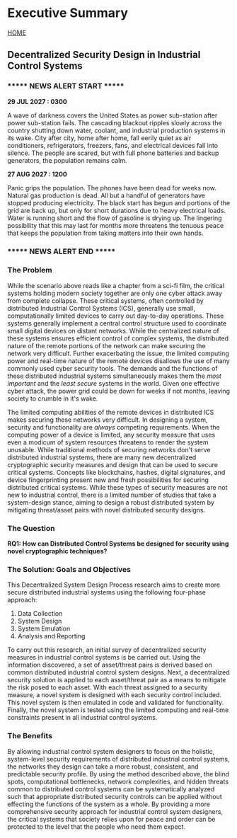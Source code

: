 # Executive Summary
[HOME](https://github.com/adamspanier/Distributed-Systems-Security)

## Decentralized Security Design in Industrial Control Systems

### ***** NEWS ALERT START *****

**29 JUL 2027 : 0300** 

A wave of darkness covers the United States as power sub-station after power sub-station fails. The cascading blackout ripples slowly across the country shutting down water, coolant, and industrial production systems in its wake. City after city, home after home, fall eerily quiet as air conditioners, refrigerators, freezers, fans, and electrical devices fall into silence. The people are scared, but with full phone batteries and backup generators, the population remains calm.

**27 AUG 2027 : 1200** 

Panic grips the population. The phones have been dead for weeks now. Natural gas production is dead. All but a handful of generators have stopped producing electricity. The black start has begun and portions of the grid are back up, but only for short durations due to heavy electrical loads. Water is running short and the flow of gasoline is drying up. The lingering possibility that this may last for months more threatens the tenuous peace that keeps the population from taking matters into their own hands.

### ***** NEWS ALERT END *****

### The Problem

While the scenario above reads like a chapter from a sci-fi film, the critical systems holding modern society together are only one cyber attack away from complete collapse. These critical systems, often controlled by distributed Industrial Control Systems (ICS), generally use small, computationally limited devices to carry out day-to-day operations. These systems generally implement a central control structure used to coordinate small digital devices on distant networks. While the centralized nature of these systems ensures efficient control of complex systems, the distributed nature of the remote portions of the network can make securing the network very difficult. Further exacerbating the issue, the limited computing power and real-time nature of the remote devices disallows the use of many commonly used cyber security tools. The demands and the functions of these distributed industrial systems simultaneously makes them the _most important_ and the _least secure_ systems in the world. Given one effective cyber attack, the power grid could be down for weeks if not months, leaving society to crumble in it's wake.

The limited computing abilities of the remote devices in distributed ICS makes securing these networks very difficult. In designing a system, security and functionality are _always_ competing requirements. When the computing power of a device is limited, any security measure that uses even a modicum of system resources threatens to render the system unusable. While traditional methods of securing networks don't serve distributed industrial systems, there are many new decentralized cryptographic security measures and design that can be used to secure critical systems. Concepts like blockchains, hashes, digital signatures, and device fingerprinting present new and fresh possibilities for securing distributed critical systems. While these types of security measures are not new to industrial control, there is a limited number of studies that take a system-design stance, aiming to design a robust distributed system by mitigating threat/asset pairs with novel distributed security designs.

### The Question

**RQ1: How can Distributed Control Systems be designed for security using novel cryptographic techniques?**

### The Solution: Goals and Objectives

This Decentralized System Design Process research aims to create more secure distributed industrial systems using the following four-phase approach:

1. Data Collection
2. System Design
3. System Emulation
4. Analysis and Reporting

To carry out this research, an initial survey of decentralized security measures in industrial control systems is be carried out. Using the information discovered, a set of asset/threat pairs is derived based on common distributed industrial control system designs. Next, a decentralized security solution is applied to each asset/threat pair as a means to mitigate the risk posed to each asset. With each threat assigned to a security measure, a novel system is designed with each security control included. This novel system is then emulated in code and validated for functionality. Finally, the novel system is tested using the limited computing and real-time constraints present in all industrial control systems.

### The Benefits

By allowing industrial control system designers to focus on the holistic, system-level security requirements of distributed industrial control systems, the networks they design can take a more robust, consistent, and predictable security profile. By using the method described above, the blind spots, computational bottlenecks, network complexities, and hidden threats common to distributed control systems can be systematically analyzed such that appropriate distributed security controls can be applied without effecting the functions of the system as a whole. By providing a more comprehensive security approach for industrial control system  designers, the critical systems that society relies upon for peace and order can be protected to the level that the people who need them expect.

<!---
### Raw Idea

PLCs use a centralized system to coordinate industrial tasks. This system is called an Industrial Control System (ICS). Centralization is used in most manufacturing and industrial applications as it is efficient, simple, and robust. PLCs, due to their limited functionality and computational capabilities, exhibit a very limited ability to carry out internal security tasks. Due to this limitation, the work of securing the ICS must fall to another entity. Further, the real-time nature of PLC-based ICS architectures requires that all additional security systems do not impede the dedicated industrial purpose the ICS is designed to carry out. The limitations as expressed above make securing ICS networks very difficult. Due to the difficulty of securing ICS networks, many ICS architectures simply ignore the need for security controls by accepting the possible risk of PLC or network-based attacks. 

This research will carry out an analysis of threats against PLC-based ICS networks, list possible threat asset pairs, outline various attacks that can be leveraged against ICS networks, and, from this data, attempt to build a list of decentralized cryptographic controls that can be used for each threat/asset pair to mitigate the probability of exploitation. When completed with the decentralized security control list, a novel decentralized cryptographic system will be assembled from the combined set of all decentralized security controls gleaned form the threat/asset list. The system will then be designed and modeled with an emphasis on maximizing efficiency of the industrial process. After assembling the design and the model, testing will be taken to validate the functionality of the system.

### Process
1. List possible attacks on PLCs and ICSs
2. Indicate how each attack can be mitigated with a novel decentralized cryptographic primitive
3. Assemble mitigations into an ICS sub-system
4. Model the system in code
5. Focus on maintaining speed, efficiency, and real-time capability of the PLCs and the ICS
-->
